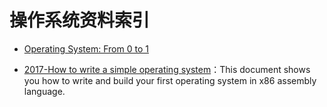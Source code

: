 # 操作系统资料索引

- [Operating System: From 0 to 1](https://github.com/tuhdo/os01)

- [2017-How to write a simple operating system](http://mikeos.sourceforge.net/write-your-own-os.html)：This document shows you how to write and build your first operating system in x86 assembly language.